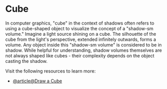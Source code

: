 # Cube

In computer graphics, "cube" in the context of shadows often refers to using a cube-shaped object to visualize the concept of a "shadow-sm volume." Imagine a light source shining on a cube. The silhouette of the cube from the light's perspective, extended infinitely outwards, forms a volume. Any object inside this "shadow-sm volume" is considered to be in shadow. While helpful for understanding, shadow volumes themselves are not always shaped like cubes - their complexity depends on the object casting the shadow.

Visit the following resources to learn more:

- [@article@Draw a Cube](https://dev-tut.com/2022/unity-draw-a-debug-cube/)
